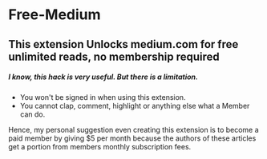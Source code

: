 # Free-Medium

## This extension Unlocks medium.com for free unlimited reads, no membership required

##### I know, this hack is very useful. But there is a limitation. 
- You won't be signed in when using this extension.
- You cannot clap, comment, highlight or anything else what a Member can do.

Hence, my personal suggestion even creating this extension is to become a paid member by giving $5 per month because the authors of these articles get a portion from members monthly subscription fees.


